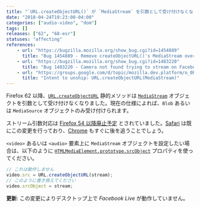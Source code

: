 ```yaml
---
title: "`URL.createObjectURL()` が `MediaStream` を引数として受け付けなくなりました"
date: "2018-04-24T19:23:00-04:00"
categories: ["audio-video", "dom"]
tags: []
releases: ["62", "68-esr"]
statuses: "affecting"
references:
    - url: "https://bugzilla.mozilla.org/show_bug.cgi?id=1454889"
      title: "Bug 1454889 - Remove createObjectURL()'s MediaStream overload"
    - url: "https://bugzilla.mozilla.org/show_bug.cgi?id=1483220"
      title: "Bug 1483220 - Camera not found trying to stream on Facebook"
    - url: "https://groups.google.com/d/topic/mozilla.dev.platform/o_0RoYoCmM4/discussion"
      title: "Intent to unship: URL.createObjectURL(MediaStream)"
---
```

Firefox 62 以降、[`URL.createObjectURL`](https://developer.mozilla.org/docs/Web/API/URL/createObjectURL) 静的メソッドは [`MediaStream`](https://developer.mozilla.org/docs/Web/API/MediaStream) オブジェクトを引数として受け付けなくなりました。現在の仕様によれば、`Blob` あるいは `MediaSource` オブジェクトのみ受け付けられます。

ストリーム引数対応は [Firefox 54 以降廃止予定](https://www.fxsitecompat.dev/ja/docs/2017/url-createobjecturl-stream-has-been-deprecated/) とされていました。[Safari](https://bugs.webkit.org/show_bug.cgi?id=167518) は既にこの変更を行っており、[Chrome](https://bugs.chromium.org/p/chromium/issues/detail?id=800767) もすぐに後を追うことでしょう。

`<video>` あるいは `<audio>` 要素上に `MediaStream` オブジェクトを設定したい場合は、以下のように [`HTMLMediaElement.prototype.srcObject`](https://developer.mozilla.org/docs/Web/API/HTMLMediaElement/srcObject) プロパティを使ってください。

```js
// これは動作しません
video.src = URL.createObjectURL(stream);
// このように書き換えてください
video.srcObject = stream;
```

**更新**: この変更によりデスクトップ上で *Facebook Live* が動作していません。
